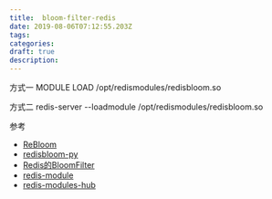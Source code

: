 ```yaml
---
title:  bloom-filter-redis
date: 2019-08-06T07:12:55.203Z
tags: 
categories:
draft: true
description: 
---
```


方式一
MODULE LOAD /opt/redismodules/redisbloom.so

方式二
redis-server --loadmodule /opt/redismodules/redisbloom.so

参考  

- [ReBloom](https://github.com/RedisLabsModules/rebloom)
- [redisbloom-py](https://github.com/RedisBloom/redisbloom-py)
- [Redis的BloomFilter](https://redislabs.com/blog/rebloom-bloom-filter-datatype-redis/)
- [redis-module](https://segmentfault.com/a/1190000015976157)
- [redis-modules-hub](https://redislabs.com/community/redis-modules-hub/)